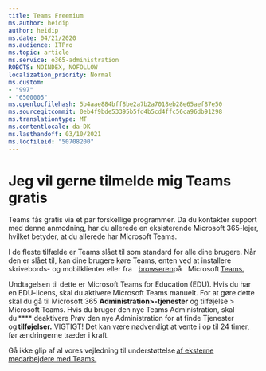 ```yaml
---
title: Teams Freemium
ms.author: heidip
author: heidip
ms.date: 04/21/2020
ms.audience: ITPro
ms.topic: article
ms.service: o365-administration
ROBOTS: NOINDEX, NOFOLLOW
localization_priority: Normal
ms.custom:
- "997"
- "6500005"
ms.openlocfilehash: 5b4aae884bff8be2a7b2a7018eb28e65aef87e50
ms.sourcegitcommit: 0eb4f9bde53395b5fd4b5cd4ffc56ca96db91298
ms.translationtype: MT
ms.contentlocale: da-DK
ms.lasthandoff: 03/10/2021
ms.locfileid: "50708200"
---
```

# <a name="id-like-to-sign-up-for-teams-for-free"></a>Jeg vil gerne tilmelde mig Teams gratis

Teams fås gratis via et par forskellige programmer. Da du kontakter support med denne anmodning, har du allerede en eksisterende Microsoft 365-lejer, hvilket betyder, at du allerede har Microsoft Teams.

I de fleste tilfælde er Teams slået til som standard for alle dine brugere. Når den er slået til, kan dine brugere [](https://docs.microsoft.com/MicrosoftTeams/get-clients#desktop-client)køre Teams, enten ved at installere skrivebords- og mobilklienter eller fra    [browseren](https://dos.microsoft.com/MicrosoftTeams/get-clients#web-client)på [](https://docs.microsoft.com/MicrosoftTeams/get-clients#mobile-clients)   Microsoft [Teams.](https://www.microsoft.com/microsoft-teams/teams-for-work)

Undtagelsen til dette er Microsoft Teams for Education (EDU). Hvis du har en EDU-licens, skal du aktivere Microsoft Teams manuelt. For at gøre dette skal du gå til Microsoft 365 **Administration>-tjenester** og tilføjelse > Microsoft Teams. Hvis du bruger den nye Teams Administration, skal du **** deaktivere Prøv den nye Administration for at finde Tjenester   og **tilføjelser.** VIGTIGT! Det kan være nødvendigt at vente i op til 24 timer, før ændringerne træder i kraft.

Gå ikke glip af al vores vejledning til understøttelse [af eksterne medarbejdere med Teams.](https://docs.microsoft.com/MicrosoftTeams/support-remote-work-with-teams)
